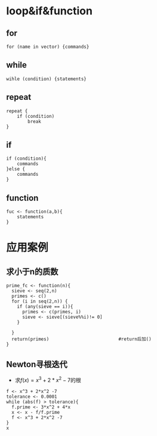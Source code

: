 # loop&if&function
## for 
```
for (name in vector) {commands}
```
## while
```
wihle (condition) {statements}
```
## repeat
```
repeat {
    if (condition)
        break
}
```
## if
```
if (condition){
    commands
}else {
    commands
}
```
## function
```
fuc <- function(a,b){
    statements
}
```
# 应用案例

## 求小于n的质数
```
prime_fc <- function(n){
  sieve <- seq(2,n)
  primes <- c()
  for (i in seq(2,n)) {
    if (any(sieve == i)){
      primes <- c(primes, i)
      sieve <- sieve[(sieve%%i)!= 0]
    }
    
  }
  return(primes)                          #return后加()
}

```
## Newton寻根迭代
- 求$f(x)=x^{3} + 2*x^{2} - 7$的根
```
f <- x^3 + 2*x^2 -7
tolerance <- 0.0001
while (abs(f) > tolerance){
  f.prime <- 3*x^2 + 4*x
  x <- x - f/f.prime
  f <- x^3 + 2*x^2 -7
}
x
```

